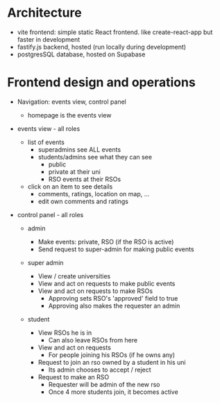 # Architecture

- vite frontend: simple static React frontend. like create-react-app but faster in development
- fastify.js backend, hosted (run locally during development)
- postgresSQL database, hosted on Supabase

# Frontend design and operations

- Navigation: events view, control panel
	- homepage is the events view

- events view - all roles
	- list of events
		- superadmins see ALL events
		- students/admins see what they can see
			- public
			- private at their uni
			- RSO events at their RSOs
	- click on an item to see details
		- comments, ratings, location on map, ...
		- edit own comments and ratings

- control panel - all roles
	- admin
		- Make events: private, RSO (if the RSO is active)
		- Send request to super-admin for making public events

	- super admin
		- View / create universities
		- View and act on requests to make public events
		- View and act on requests to make RSOs
			- Approving sets RSO's 'approved' field to true
			- Approving also makes the requester an admin
	- student
		- View RSOs he is in
			- Can also leave RSOs from here
		- View and act on requests
			- For people joining his RSOs (if he owns any)
		- Request to join an rso owned by a student in his uni
			- Its admin chooses to accept / reject
		- Request to make an RSO
			- Requester will be admin of the new rso
			- Once 4 more students join, it becomes active
